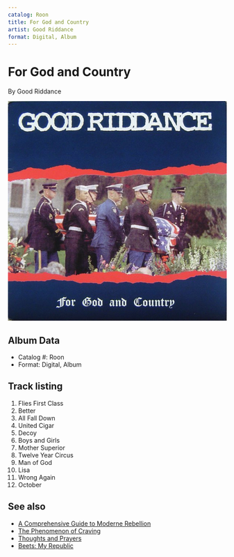 ```yaml
---
catalog: Roon
title: For God and Country
artist: Good Riddance
format: Digital, Album
---
```


# For God and Country

By Good Riddance

![](../../assets/albumcovers/Good_Riddance-For_God_and_Country.png)

## Album Data

- Catalog #: Roon
- Format: Digital, Album


## Track listing


1. Flies First Class
2. Better
3. All Fall Down
4. United Cigar
5. Decoy
6. Boys and Girls
7. Mother Superior
8. Twelve Year Circus
9. Man of God
10. Lisa
11. Wrong Again
12. October


## See also

- [A Comprehensive Guide to Moderne Rebellion](A_Comprehensive_Guide_to_Moderne_Rebellion.md)
- [The Phenomenon of Craving](The_Phenomenon_of_Craving.md)
- [Thoughts and Prayers](Thoughts_and_Prayers.md)
- [Beets: My Republic](../../Beets/Good_Riddance/My_Republic.md)
